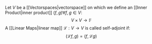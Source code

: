 Let $V$ be a [[Vectorspaces|vectorspace]] on which we define an [[Inner Product|inner product]] $(f,g)\forall f,g\in V$:
$$
V\times V\to \mathbb{F}
$$
A [[Linear Maps|linear map]] $\mathcal{L}:V\to V$ is called self-adjoint if:
$$
(\mathcal{L}f,g)=(f,\mathcal{L}g)
$$

